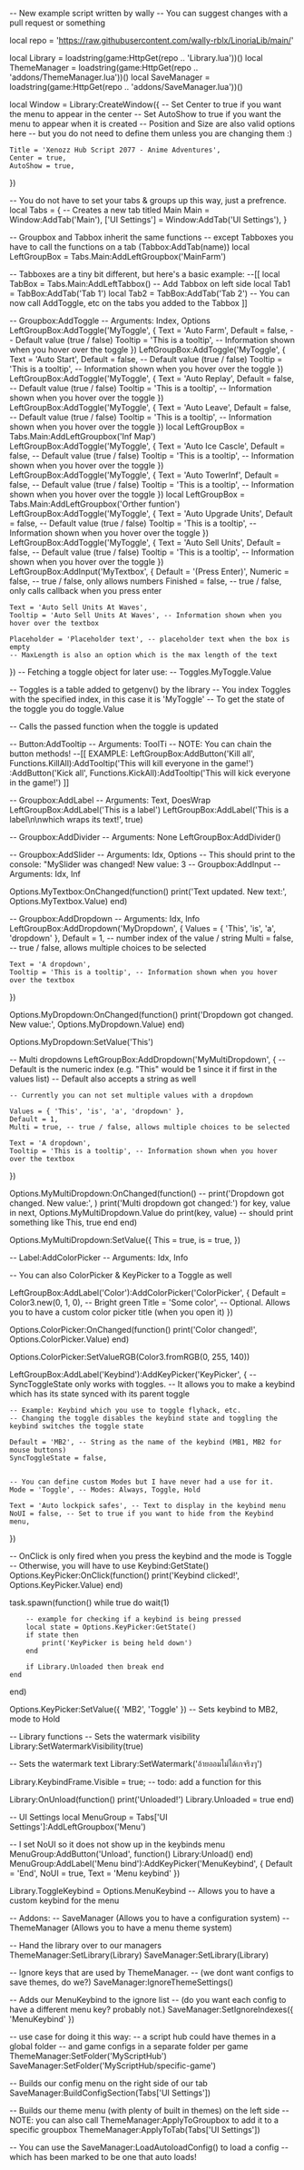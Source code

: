-- New example script written by wally
-- You can suggest changes with a pull request or something

local repo = 'https://raw.githubusercontent.com/wally-rblx/LinoriaLib/main/'

local Library = loadstring(game:HttpGet(repo .. 'Library.lua'))()
local ThemeManager = loadstring(game:HttpGet(repo .. 'addons/ThemeManager.lua'))()
local SaveManager = loadstring(game:HttpGet(repo .. 'addons/SaveManager.lua'))()

local Window = Library:CreateWindow({
    -- Set Center to true if you want the menu to appear in the center
    -- Set AutoShow to true if you want the menu to appear when it is created
    -- Position and Size are also valid options here
    -- but you do not need to define them unless you are changing them :)

    Title = 'Xenozz Hub Script 2077 - Anime Adventures',
    Center = true, 
    AutoShow = true,
})

-- You do not have to set your tabs & groups up this way, just a prefrence.
local Tabs = {
    -- Creates a new tab titled Main
    Main = Window:AddTab('Main'), 
    ['UI Settings'] = Window:AddTab('UI Settings'),
}

-- Groupbox and Tabbox inherit the same functions
-- except Tabboxes you have to call the functions on a tab (Tabbox:AddTab(name))
local LeftGroupBox = Tabs.Main:AddLeftGroupbox('MainFarm')

-- Tabboxes are a tiny bit different, but here's a basic example:
--[[
local TabBox = Tabs.Main:AddLeftTabbox() -- Add Tabbox on left side
local Tab1 = TabBox:AddTab('Tab 1')
local Tab2 = TabBox:AddTab('Tab 2')
-- You can now call AddToggle, etc on the tabs you added to the Tabbox
]]

-- Groupbox:AddToggle
-- Arguments: Index, Options
LeftGroupBox:AddToggle('MyToggle', {
    Text = 'Auto Farm',
    Default = false, -- Default value (true / false)
    Tooltip = 'This is a tooltip', -- Information shown when you hover over the toggle
})
LeftGroupBox:AddToggle('MyToggle', {
    Text = 'Auto Start',
    Default = false, -- Default value (true / false)
    Tooltip = 'This is a tooltip', -- Information shown when you hover over the toggle
})
LeftGroupBox:AddToggle('MyToggle', {
    Text = 'Auto Replay',
    Default = false, -- Default value (true / false)
    Tooltip = 'This is a tooltip', -- Information shown when you hover over the toggle
})
LeftGroupBox:AddToggle('MyToggle', {
    Text = 'Auto Leave',
    Default = false, -- Default value (true / false)
    Tooltip = 'This is a tooltip', -- Information shown when you hover over the toggle
})
local LeftGroupBox = Tabs.Main:AddLeftGroupbox('Inf Map')
LeftGroupBox:AddToggle('MyToggle', {
    Text = 'Auto Ice Cascle',
    Default = false, -- Default value (true / false)
    Tooltip = 'This is a tooltip', -- Information shown when you hover over the toggle
})
LeftGroupBox:AddToggle('MyToggle', {
    Text = 'Auto TowerInf',
    Default = false, -- Default value (true / false)
    Tooltip = 'This is a tooltip', -- Information shown when you hover over the toggle
})
local LeftGroupBox = Tabs.Main:AddLeftGroupbox('Orther funtion')
LeftGroupBox:AddToggle('MyToggle', {
    Text = 'Auto Upgrade Units',
    Default = false, -- Default value (true / false)
    Tooltip = 'This is a tooltip', -- Information shown when you hover over the toggle
})
LeftGroupBox:AddToggle('MyToggle', {
    Text = 'Auto Sell Units',
    Default = false, -- Default value (true / false)
    Tooltip = 'This is a tooltip', -- Information shown when you hover over the toggle
})
LeftGroupBox:AddInput('MyTextbox', {
    Default = '(Press Enter)',
    Numeric = false, -- true / false, only allows numbers
    Finished = false, -- true / false, only calls callback when you press enter

    Text = 'Auto Sell Units At Waves',
    Tooltip = 'Auto Sell Units At Waves', -- Information shown when you hover over the textbox

    Placeholder = 'Placeholder text', -- placeholder text when the box is empty
    -- MaxLength is also an option which is the max length of the text
})
-- Fetching a toggle object for later use:
-- Toggles.MyToggle.Value

-- Toggles is a table added to getgenv() by the library
-- You index Toggles with the specified index, in this case it is 'MyToggle'
-- To get the state of the toggle you do toggle.Value

-- Calls the passed function when the toggle is updated

-- Button:AddTooltip
-- Arguments: ToolTi
-- NOTE: You can chain the button methods!
--[[
    EXAMPLE: 
    LeftGroupBox:AddButton('Kill all', Functions.KillAll):AddTooltip('This will kill everyone in the game!')
        :AddButton('Kick all', Functions.KickAll):AddTooltip('This will kick everyone in the game!')
]]

-- Groupbox:AddLabel
-- Arguments: Text, DoesWrap
LeftGroupBox:AddLabel('This is a label')
LeftGroupBox:AddLabel('This is a label\n\nwhich wraps its text!', true)

-- Groupbox:AddDivider
-- Arguments: None
LeftGroupBox:AddDivider()

-- Groupbox:AddSlider
-- Arguments: Idx, Options
-- This should print to the console: "MySlider was changed! New value: 3
-- Groupbox:AddInput
-- Arguments: Idx, Inf

Options.MyTextbox:OnChanged(function()
    print('Text updated. New text:', Options.MyTextbox.Value)
end)

-- Groupbox:AddDropdown
-- Arguments: Idx, Info
LeftGroupBox:AddDropdown('MyDropdown', {
    Values = { 'This', 'is', 'a', 'dropdown' },
    Default = 1, -- number index of the value / string
    Multi = false, -- true / false, allows multiple choices to be selected

    Text = 'A dropdown',
    Tooltip = 'This is a tooltip', -- Information shown when you hover over the textbox
})

Options.MyDropdown:OnChanged(function()
    print('Dropdown got changed. New value:', Options.MyDropdown.Value)
end)

Options.MyDropdown:SetValue('This')

-- Multi dropdowns
LeftGroupBox:AddDropdown('MyMultiDropdown', {
    -- Default is the numeric index (e.g. "This" would be 1 since it if first in the values list)
    -- Default also accepts a string as well

    -- Currently you can not set multiple values with a dropdown

    Values = { 'This', 'is', 'a', 'dropdown' },
    Default = 1, 
    Multi = true, -- true / false, allows multiple choices to be selected

    Text = 'A dropdown',
    Tooltip = 'This is a tooltip', -- Information shown when you hover over the textbox
})

Options.MyMultiDropdown:OnChanged(function()
    -- print('Dropdown got changed. New value:', )
    print('Multi dropdown got changed:')
    for key, value in next, Options.MyMultiDropdown.Value do
        print(key, value) -- should print something like This, true
    end
end)

Options.MyMultiDropdown:SetValue({
    This = true,
    is = true,
})

-- Label:AddColorPicker
-- Arguments: Idx, Info

-- You can also ColorPicker & KeyPicker to a Toggle as well

LeftGroupBox:AddLabel('Color'):AddColorPicker('ColorPicker', {
    Default = Color3.new(0, 1, 0), -- Bright green
    Title = 'Some color', -- Optional. Allows you to have a custom color picker title (when you open it)
})

Options.ColorPicker:OnChanged(function()
    print('Color changed!', Options.ColorPicker.Value)
end)

Options.ColorPicker:SetValueRGB(Color3.fromRGB(0, 255, 140))

LeftGroupBox:AddLabel('Keybind'):AddKeyPicker('KeyPicker', {
    -- SyncToggleState only works with toggles. 
    -- It allows you to make a keybind which has its state synced with its parent toggle

    -- Example: Keybind which you use to toggle flyhack, etc.
    -- Changing the toggle disables the keybind state and toggling the keybind switches the toggle state

    Default = 'MB2', -- String as the name of the keybind (MB1, MB2 for mouse buttons)  
    SyncToggleState = false, 


    -- You can define custom Modes but I have never had a use for it.
    Mode = 'Toggle', -- Modes: Always, Toggle, Hold

    Text = 'Auto lockpick safes', -- Text to display in the keybind menu
    NoUI = false, -- Set to true if you want to hide from the Keybind menu,
})

-- OnClick is only fired when you press the keybind and the mode is Toggle
-- Otherwise, you will have to use Keybind:GetState()
Options.KeyPicker:OnClick(function()
    print('Keybind clicked!', Options.KeyPicker.Value)
end)

task.spawn(function()
    while true do
        wait(1)

        -- example for checking if a keybind is being pressed
        local state = Options.KeyPicker:GetState()
        if state then
            print('KeyPicker is being held down')
        end

        if Library.Unloaded then break end
    end
end)

Options.KeyPicker:SetValue({ 'MB2', 'Toggle' }) -- Sets keybind to MB2, mode to Hold

-- Library functions
-- Sets the watermark visibility
Library:SetWatermarkVisibility(true)

-- Sets the watermark text
Library:SetWatermark('อ้ายออมไม่ได้เกจริงๆ')

Library.KeybindFrame.Visible = true; -- todo: add a function for this

Library:OnUnload(function()
    print('Unloaded!')
    Library.Unloaded = true
end)

-- UI Settings
local MenuGroup = Tabs['UI Settings']:AddLeftGroupbox('Menu')

-- I set NoUI so it does not show up in the keybinds menu
MenuGroup:AddButton('Unload', function() Library:Unload() end)
MenuGroup:AddLabel('Menu bind'):AddKeyPicker('MenuKeybind', { Default = 'End', NoUI = true, Text = 'Menu keybind' }) 

Library.ToggleKeybind = Options.MenuKeybind -- Allows you to have a custom keybind for the menu

-- Addons:
-- SaveManager (Allows you to have a configuration system)
-- ThemeManager (Allows you to have a menu theme system)

-- Hand the library over to our managers
ThemeManager:SetLibrary(Library)
SaveManager:SetLibrary(Library)

-- Ignore keys that are used by ThemeManager. 
-- (we dont want configs to save themes, do we?)
SaveManager:IgnoreThemeSettings() 

-- Adds our MenuKeybind to the ignore list 
-- (do you want each config to have a different menu key? probably not.)
SaveManager:SetIgnoreIndexes({ 'MenuKeybind' }) 

-- use case for doing it this way: 
-- a script hub could have themes in a global folder
-- and game configs in a separate folder per game
ThemeManager:SetFolder('MyScriptHub')
SaveManager:SetFolder('MyScriptHub/specific-game')

-- Builds our config menu on the right side of our tab
SaveManager:BuildConfigSection(Tabs['UI Settings']) 

-- Builds our theme menu (with plenty of built in themes) on the left side
-- NOTE: you can also call ThemeManager:ApplyToGroupbox to add it to a specific groupbox
ThemeManager:ApplyToTab(Tabs['UI Settings'])

-- You can use the SaveManager:LoadAutoloadConfig() to load a config 
-- which has been marked to be one that auto loads!
